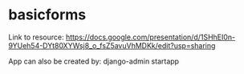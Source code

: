 # basicforms

Link to resource:
https://docs.google.com/presentation/d/1SHhEI0n-9YUeh54-DYt80XYWsj8_o_fsZ5avuVhMDKk/edit?usp=sharing

App can also be created by: django-admin startapp <app-name>
